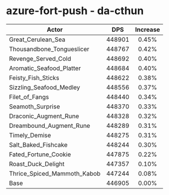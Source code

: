 # azure-fort-push - da-cthun
| Actor | DPS | Increase |
|---|:---:|:---:|
|Great_Cerulean_Sea|448901|0.45%|
|Thousandbone_Tongueslicer|448767|0.42%|
|Revenge_Served_Cold|448692|0.40%|
|Aromatic_Seafood_Platter|448684|0.40%|
|Feisty_Fish_Sticks|448622|0.38%|
|Sizzling_Seafood_Medley|448556|0.37%|
|Filet_of_Fangs|448440|0.34%|
|Seamoth_Surprise|448370|0.33%|
|Draconic_Augment_Rune|448328|0.32%|
|Dreambound_Augment_Rune|448289|0.31%|
|Timely_Demise|448275|0.31%|
|Salt_Baked_Fishcake|448244|0.30%|
|Fated_Fortune_Cookie|447875|0.22%|
|Roast_Duck_Delight|447357|0.10%|
|Thrice_Spiced_Mammoth_Kabob|447244|0.08%|
|Base|446905|0.00%|
